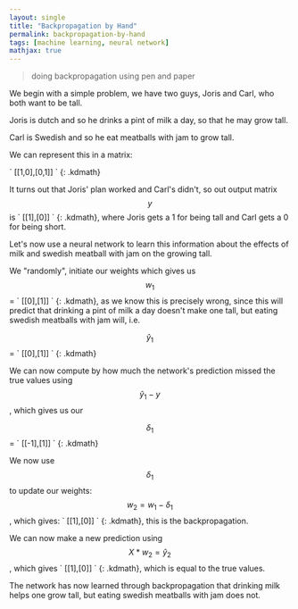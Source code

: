 ```yaml
---
layout: single
title: "Backpropagation by Hand"
permalink: backpropagation-by-hand
tags: [machine learning, neural network]
mathjax: true
---
```


> doing backpropagation using pen and paper

We begin with a simple problem, we have two guys, Joris and Carl, who both want to be tall.

Joris is dutch and so he drinks a pint of milk a day, so that he may grow tall.

Carl is Swedish and so he eat meatballs with jam to grow tall.

We can represent this in a matrix: 

\` [[1,0],[0,1]] \`
{: .kdmath}


It turns out that Joris' plan worked and Carl's didn't, so out output matrix $$ y $$ is \` [[1],[0]] \`
{: .kdmath}, where Joris gets a 1 for being tall and Carl gets a 0 for being short.

Let's now use a neural network to learn this information about the effects of milk and swedish meatball with jam on the growing tall.

We "randomly", initiate our weights which gives us $$ w_1 $$ = \` [[0],[1]] \`
{: .kdmath}, 
as we know this is precisely wrong, since this will predict that drinking a pint of milk a day doesn't make one tall, but eating swedish meatballs with jam will, i.e. 

$$ \hat{y}_1 $$ = \` [[0],[1]] \`
{: .kdmath}

We can now compute by how much the network's prediction missed the true values using $$ \hat{y}_1 - y $$, which gives us our 

$$ \delta_1 $$ = \` [[-1],[1]] \`
{: .kdmath}

We now use $$ \delta_1 $$ to update our weights: $$ w_2 = w_1 - \delta_1 $$, which gives: \` [[1],[0]] \`
{: .kdmath}, this is the backpropagation.

We can now make a new prediction using $$ X * w_2 = \hat{y}_2 $$, which gives \` [[1],[0]] \`
{: .kdmath}, which is equal to the true values.

The network has now learned through backpropagation that drinking milk helps one grow tall, but eating swedish meatballs with jam does not.

